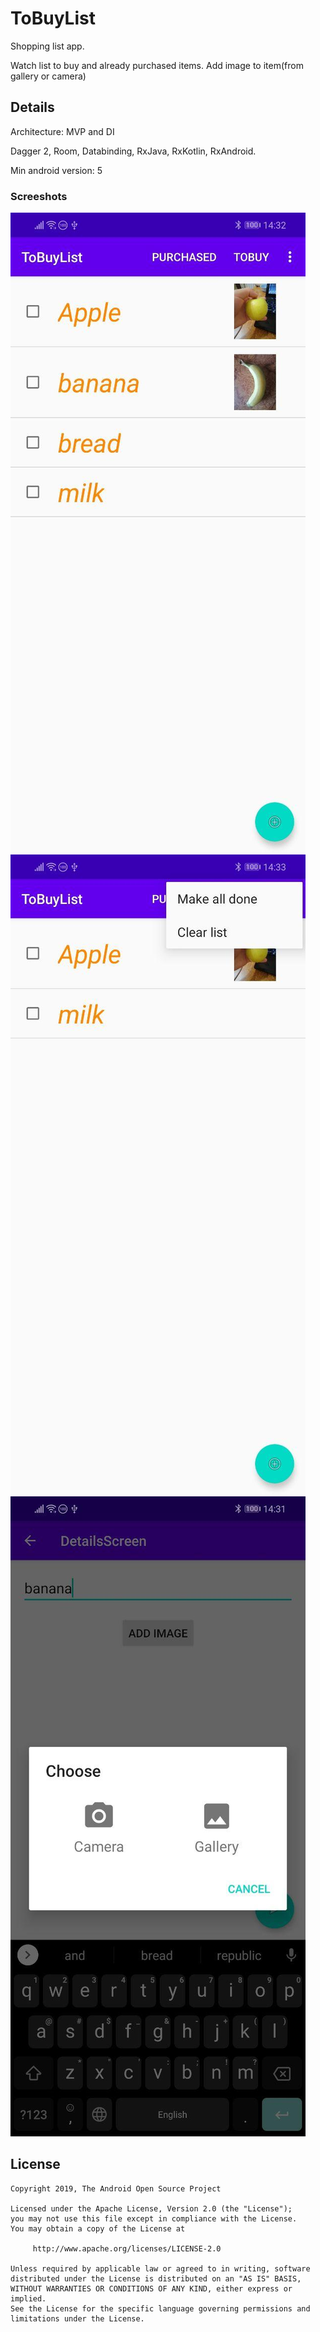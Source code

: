 # ToBuyList

Shopping list app.

Watch list to buy and already purchased items. Add image to item(from gallery or camera) 
## Details
Architecture: MVP and DI

Dagger 2, Room, Databinding, RxJava, RxKotlin, RxAndroid.

Min android version: 5
### Screeshots
![](screenshots/photo_2020-06-29_14-34-26.jpg)
![](screenshots/photo_2020-06-29_14-34-23.jpg)
![](screenshots/photo_2020-06-29_14-34-28.jpg)

## License

    Copyright 2019, The Android Open Source Project

    Licensed under the Apache License, Version 2.0 (the "License");
    you may not use this file except in compliance with the License.
    You may obtain a copy of the License at

         http://www.apache.org/licenses/LICENSE-2.0

    Unless required by applicable law or agreed to in writing, software
    distributed under the License is distributed on an "AS IS" BASIS,
    WITHOUT WARRANTIES OR CONDITIONS OF ANY KIND, either express or implied.
    See the License for the specific language governing permissions and
    limitations under the License.
